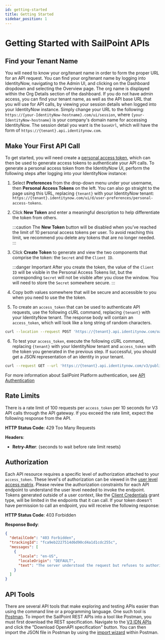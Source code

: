 ```yaml
---
id: getting-started
title: Getting Started
sidebar_position: 1
---
```


# Getting Started with SailPoint APIs

## Find your Tenant Name

You will need to know your org/tenant name in order to form the proper URL for an API request. You can find your org/tenant name by logging into IdentityNow, navigating to the Admin UI, and clicking on the Dashboard dropdown and selecting the Overview page. The org name is displayed within the Org Details section of the dashboard. If you do not have admin access, you can find your tenant name, as well as the API base URL that you will use for API calls, by viewing your session details when logged into your IdentityNow instance. Simply change your URL to the following: `https://{your-IdentityNow-hostname}.com/ui/session`, where `{your-IdentityNow-hostname}` is your company's domain name for accessing IdentityNow. The session detail you want is the `baseUrl`, which will have the form of `https://{tenant}.api.identitynow.com`.

## Make Your First API Call

To get started, you will need create a [personal access token](./authentication.md#personal-access-tokens), which can then be used to generate access tokens to authenticate your API calls. To generate a personal access token from the IdentityNow UI, perform the following steps after logging into your IdentityNow instance:

1. Select **Preferences** from the drop-down menu under your username, then **Personal Access Tokens** on the left. You can also go straight to the page using this URL, replacing `{tenant}` with your IdentityNow tenant: `https://{tenant}.identitynow.com/ui/d/user-preferences/personal-access-tokens`.

2. Click **New Token** and enter a meaningful description to help differentiate the token from others.

    :::caution
    The **New Token** button will be disabled when you’ve reached the limit of 10 personal access tokens per user. To avoid reaching this limit, we recommend you delete any tokens that are no longer needed.
    :::

3. Click **Create Token** to generate and view the two components that comprise the token: the `Secret` and the `Client ID`.

    :::danger Important
    After you create the token, the value of the `Client ID` will be visible in the Personal Access Tokens list, but the corresponding `Secret` will not be visible after you close the window. You will need to store the `Secret` somewhere secure.
    :::

4. Copy both values somewhere that will be secure and accessible to you when you need to use the the token.

5. To create an `access_token` that can be used to authenticate API requests, use the following cURL command, replacing `{tenant}` with your IdentityNow tenant. The response body will contain an `access_token`, which will look like a long string of random characters.

  ```bash
  curl --location --request POST 'https://{tenant}.api.identitynow.com/oauth/token?grant_type=client_credentials&client_id={client_id}&client_secret={secret}'
  ```

6. To test your `access_token`, execute the following cURL command, replacing `{tenant}` with your IdentityNow tenant and `access_token` with the token you generated in the previous step. If successful, you should get a JSON representation of an identity in your tenant.

  ```bash
  curl --request GET --url 'https://{tenant}.api.identitynow.com/v3/public-identities?limit=1' --header 'authorization: Bearer {access_token}'
  ```

For more information about SailPoint Platform authentication, see [API Authentication](./authentication.md)

## Rate Limits

There is a rate limit of 100 requests per `access_token` per 10 seconds for V3 API calls through the API gateway. If you exceed the rate limit, expect the following response from the API.

**HTTP Status Code**: 429 Too Many Requests

**Headers**:

* **Retry-After**: {seconds to wait before rate limit resets}

## Authorization

Each API resource requires a specific level of authorization attached to your `access_token`. These level's of authorization can be viewed in the [user level access matrix](https://documentation.sailpoint.com/saas/help/common/users/user_level_matrix.html). Please review the authorization constraints for each API endpoint to understand the user level needed to invoke the endpoint. Tokens generated outside of a user context, like the [Client Credentials](./authentication.md#client-credentials-grant-flow) grant type, will be limited in the endpoints that it can call. If your token doesn't have permission to call an endpoint, you will receive the following response:

**HTTP Status Code**: 403 Forbidden

**Response Body**:

```json
{
  "detailCode": "403 Forbidden",
  "trackingId": "fca9eb2227514d6d90cd4a1d1cdc255c",
  "messages": [
    {
      "locale": "en-US",
      "localeOrigin": "DEFAULT",
      "text": "The server understood the request but refuses to authorize it."
    }
  ]
}
```

## API Tools

There are several API tools that make exploring and testing APIs easier than using the command line or a programming language. One such tool is [Postman](https://www.postman.com/downloads/). To import the SailPoint REST APIs into a tool like Postman, you must first download the REST specification. Navigate to the [V3 IDN APIs](/idn/api/v3) and click the "Download OpenAPI specification" button. You can then import the JSON file in Postman by using the [import wizard](https://learning.postman.com/docs/getting-started/importing-and-exporting-data/) within Postman.
